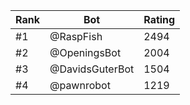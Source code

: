 Rank|Bot|Rating
---|---|---
#1|@RaspFish|2494
#2|@OpeningsBot|2004
#3|@DavidsGuterBot|1504
#4|@pawnrobot|1219
